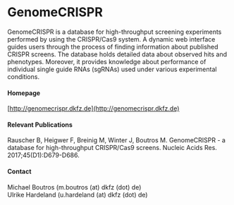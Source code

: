 # GenomeCRISPR
GenomeCRISPR is a database for high-throughput screening experiments performed by using the CRISPR/Cas9 system. A dynamic web interface guides users through the process of finding information about published CRISPR screens. The database holds detailed data about observed hits and phenotypes. Moreover, it provides knowledge about performance of individual single guide RNAs (sgRNAs) used under various experimental conditions.

#### Homepage
[http://genomecrispr.dkfz.de](http://genomecrispr.dkfz.de)

#### Relevant Publications
Rauscher B, Heigwer F, Breinig M, Winter J, Boutros M. GenomeCRISPR - a database for high-throughput CRISPR/Cas9 screens. Nucleic Acids Res. 2017;45(D1):D679-D686.

#### Contact
Michael Boutros (m.boutros (at) dkfz (dot) de)<br/>
Ulrike Hardeland (u.hardeland (at) dkfz (dot) de)


